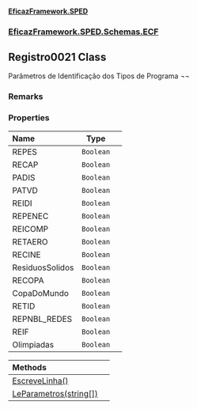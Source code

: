 #### [EficazFramework.SPED](EficazFrameworkSPED.md 'EficazFramework SPED')
### [EficazFramework.SPED.Schemas.ECF](EficazFramework.SPED.Schemas.ECF.md 'EficazFramework.SPED.Schemas.ECF')

## Registro0021 Class

Parâmetros de Identificação dos Tipos de Programa ¬¬

### Remarks
### Properties

| Name | Type | |
| :--- | :---: | :--- |
| REPES | `Boolean` |  |
| RECAP | `Boolean` |  |
| PADIS | `Boolean` |  |
| PATVD | `Boolean` |  |
| REIDI | `Boolean` |  |
| REPENEC | `Boolean` |  |
| REICOMP | `Boolean` |  |
| RETAERO | `Boolean` |  |
| RECINE | `Boolean` |  |
| ResiduosSolidos | `Boolean` |  |
| RECOPA | `Boolean` |  |
| CopaDoMundo | `Boolean` |  |
| RETID | `Boolean` |  |
| REPNBL_REDES | `Boolean` |  |
| REIF | `Boolean` |  |
| Olimpiadas | `Boolean` |  |

| Methods | |
| :--- | :--- |
| [EscreveLinha()](EficazFramework.SPED.Schemas.ECF/Registro0021/EscreveLinha().md 'EficazFramework.SPED.Schemas.ECF.Registro0021.EscreveLinha()') | |
| [LeParametros(string[])](EficazFramework.SPED.Schemas.ECF/Registro0021/LeParametros(string[]).md 'EficazFramework.SPED.Schemas.ECF.Registro0021.LeParametros(string[])') | |
